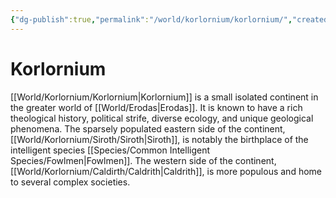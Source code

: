```yaml
---
{"dg-publish":true,"permalink":"/world/korlornium/korlornium/","created":"2025-02-23T23:29:36.652-07:00"}
---
```


# Korlornium
[[World/Korlornium/Korlornium\|Korlornium]] is a small isolated continent in the greater world of [[World/Erodas\|Erodas]]. It is known to have a rich theological history, political strife, diverse ecology, and unique geological phenomena. The sparsely populated eastern side of the continent, [[World/Korlornium/Siroth/Siroth\|Siroth]], is notably the birthplace of the intelligent species [[Species/Common Intelligent Species/Fowlmen\|Fowlmen]]. The western side of the continent, [[World/Korlornium/Caldirth/Caldrith\|Caldrith]], is more populous and home to several complex societies. 
